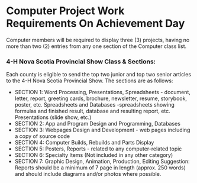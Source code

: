 # Computer Project Work Requirements On Achievement Day
Computer members will be required to display three (3) projects, having no more than two (2) entries from any one section of the Computer class list.

### 4-H Nova Scotia Provincial Show Class & Sections: 
Each county is eligible to send the top two junior and top two senior articles to the 4-H Nova Scotia Provincial Show. The sections are as follows:

- SECTION 1: Word Processing, Presentations, Spreadsheets - document, letter, report, greeting cards, brochure, newsletter, resume, storybook, poster, etc. Spreadsheets and Databases -spreadsheets showing formulas and finished result, database and resulting report, etc. Presentations (slide show, etc.) 
- SECTION 2: App and Program Design and Programming, Databases
- SECTION 3: Webpages Design and Development - web pages including a copy of source code 
- SECTION 4: Computer Builds, Rebuilds and Parts Display 
- SECTION 5: Posters, Reports - related to any computer-related topic 
- SECTION 6: Specialty Items (Not included in any other category) 
- SECTION 7: Graphic Design, Animation, Production, Editing 
Suggestion: Reports should be a minimum of 7 page in length (approx. 250 words) and should include diagrams and/or photos where possible.
